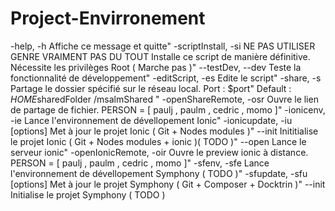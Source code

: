 # Project-Envirronement

 -help, -h                                   Affiche ce message et quitte"
 -scriptInstall, -si                         NE PAS UTILISER GENRE VRAIMENT PAS DU TOUT Installe ce script de manière définitive. Nécessite les privilèges Root ( Marche pas )"
    --testDev, --dev                            Teste la fonctionnalité de développement"
 -editScript, -es                            Edite le script"
 -share, -s <PATH>                           Partage le dossier spécifié sur le réseau local. Port : $port"
                                                Default :  $HOME$sharedFolder /msalmShared "
 -openShareRemote, -osr <PERSON>                    Ouvre le lien de partage de fichier. PERSON = [ paulj , paulm , cedric , momo ]"
 -ionicenv, -ie                              Lance l'environnement de dévellopement Ionic"
 -ionicupdate, -iu [options]                 Met à jour le projet Ionic ( Git + Nodes modules )"
                --init <PATH> <GIT-URL>                   Inititialise le projet Ionic ( Git + Nodes modules + ionic )( TODO )"
                --open                                    Lance le serveur ionic"
 -openIonicRemote, -oir <PERSON>             Ouvre le preview ionic à distance. PERSON = [ paulj , paulm , cedric , momo ]"
 -sfenv, -sfe                                Lance l'environnement de dévellopement Symphony ( TODO )"
 -sfupdate, -sfu [options]                   Met à jour le projet Symphony ( Git + Composer + Docktrin )"
                --init <PATH> <GIT-URL>                   Initialise le projet Symphony ( TODO )